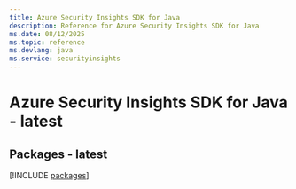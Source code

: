 ```yaml
---
title: Azure Security Insights SDK for Java
description: Reference for Azure Security Insights SDK for Java
ms.date: 08/12/2025
ms.topic: reference
ms.devlang: java
ms.service: securityinsights
---
```

# Azure Security Insights SDK for Java - latest
## Packages - latest
[!INCLUDE [packages](security-insights-index.md)]